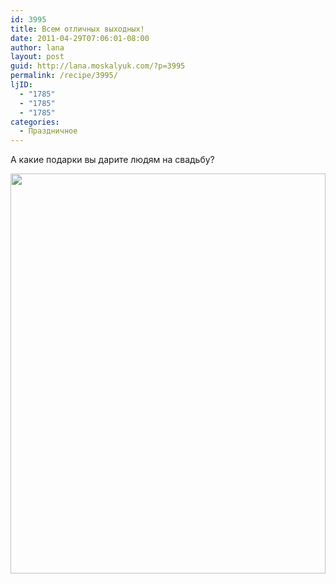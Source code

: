 ```yaml
---
id: 3995
title: Всем отличных выходных!
date: 2011-04-29T07:06:01-08:00
author: lana
layout: post
guid: http://lana.moskalyuk.com/?p=3995
permalink: /recipe/3995/
ljID:
  - "1785"
  - "1785"
  - "1785"
categories:
  - Праздничное
---
```

А какие подарки вы дарите людям на свадьбу?

<img loading="lazy" class="alignnone" title="misc" src="http://farm6.static.flickr.com/5063/5669801038_e7c563cc93_z.jpg" alt="" width="504" height="640" />